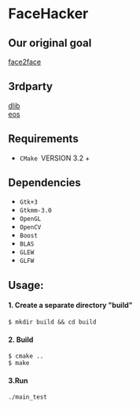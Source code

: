 # FaceHacker

## Our original goal
[face2face](https://www.youtube.com/watch?v=ohmajJTcpNk)

## 3rdparty
[dlib](http://dlib.net/)
<br>
[eos](https://github.com/patrikhuber/eos)



## Requirements
- `CMake `VERSION 3.2 +

## Dependencies
- `Gtk+3`
- `Gtkmm-3.0`
- `OpenGL`
- `OpenCV`
- `Boost`
- `BLAS`
- `GLEW`
- `GLFW`


## Usage:

#### 1. Create a separate directory "build"
```
$ mkdir build && cd build
```

#### 2. Build 
```
$ cmake ..
$ make
```

#### 3.Run
```
./main_test
```
